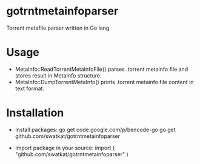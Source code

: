 gotrntmetainfoparser
====================

Torrent metafile parser written in Go lang.

Usage
====================
* MetaInfo::ReadTorrentMetaInfoFile(<file>) parses .torrent metainfo file and stores result in MetaInfo structure.
* MetaInfo::DumpTorrentMetaInfo() prints .torrent metainfo file content in text format.

Installation
====================
* Install packages:
    go get code.google.com/p/bencode-go
    go get github.com/swatkat/gotrntmetainfoparser

* Import package in your source:
    import (
        "github.com/swatkat/gotrntmetainfoparser"
    )

